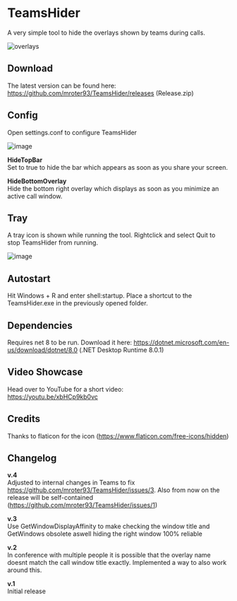 # TeamsHider

A very simple tool to hide the overlays shown by teams during calls.

![overlays](https://github.com/mroter93/TeamsHider/assets/156033398/31047bbd-0da0-4779-affd-c1aa927f4524)

## Download

The latest version can be found here: https://github.com/mroter93/TeamsHider/releases (Release.zip)


## Config

Open settings.conf to configure TeamsHider

![image](https://github.com/mroter93/TeamsHider/assets/156033398/ba7a2b8b-6468-4862-b14d-bffc02eb10e4)

**HideTopBar**  
Set to true to hide the bar which appears as soon as you share your screen.

**HideBottomOverlay**  
Hide the bottom right overlay which displays as soon as you minimize an active call window.

## Tray

A tray icon is shown while running the tool. Rightclick and select Quit to stop TeamsHider from running.

![image](https://github.com/mroter93/TeamsHider/assets/156033398/f90d5bfe-9542-40f2-baa8-24cdf88d9fc8)

## Autostart

Hit Windows + R and enter shell:startup.
Place a shortcut to the TeamsHider.exe in the previously opened folder.

## Dependencies

Requires net 8 to be run. Download it here:
https://dotnet.microsoft.com/en-us/download/dotnet/8.0 (.NET Desktop Runtime 8.0.1)

## Video Showcase

Head over to YouTube for a short video:  
https://youtu.be/xbHCp9kb0vc

## Credits

Thanks to flaticon for the icon (https://www.flaticon.com/free-icons/hidden)

## Changelog

**v.4**  
Adjusted to internal changes in Teams to fix https://github.com/mroter93/TeamsHider/issues/3.
Also from now on the release will be self-contained (https://github.com/mroter93/TeamsHider/issues/1)

**v.3**  
Use GetWindowDisplayAffinity to make checking the window title and GetWindows obsolete aswell hiding the right window 100% reliable

**v.2**  
In conference with multiple people it is possible that the overlay name doesnt match the call window title exactly. Implemented a way to also work around this.

**v.1**  
Initial release

